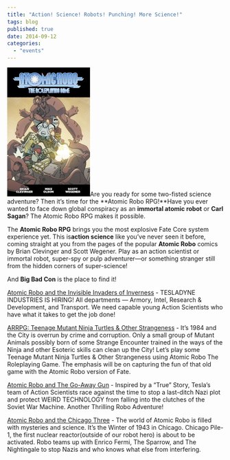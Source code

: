```yaml
---
title: "Action! Science! Robots! Punching! More Science!"
tags: blog
published: true
date: 2014-09-12
categories: 
  - "events"
---
```


[![Robo-Cover-600px](/images/Robo-Cover-600px-193x300.jpg)](/images/Robo-Cover-600px.jpg)Are you ready for some two-fisted science adventure? Then it’s time for the **Atomic Robo RPG!**Have you ever wanted to face down global conspiracy as an **immortal atomic robot** or **Carl Sagan**? The Atomic Robo RPG makes it possible.

The **Atomic Robo RPG** brings you the most explosive Fate Core system experience yet. This is**action science** like you’ve never seen it before, coming straight at you from the pages of the popular **Atomic Robo** comics by Brian Clevinger and Scott Wegener. Play as an action scientist or immortal robot, super-spy or pulp adventurer—or something stranger still from the hidden corners of super-science!

And **Big Bad Con** is the place to find it!

[Atomic Robo and the Invisible Invaders of Inverness](http://www.bigbadcon.com/events/atomic-robo-and-the-invisible-invaders-of-inverness/) - TESLADYNE INDUSTRIES IS HIRING! All departments — Armory, Intel, Research & Development, and Transport. We need capable young Action Scientists who have what it takes to get the job done!

[ARRPG: Teenage Mutant Ninja Turtles & Other Strangeness](http://www.bigbadcon.com/events/arrpg-teenage-mutant-ninja-turtles-other-strangeness/) - It’s 1984 and the City is overrun by crime and corruption. Only a small group of Mutant Animals possibly born of some Strange Encounter trained in the ways of the Ninja and other Esoteric skills can clean up the City! Let’s play some Teenage Mutant Ninja Turtles & Other Strangeness using Atomic Robo The Roleplaying Game. The emphasis will be on capturing the fun of that old game with the Atomic Robo version of Fate.

[Atomic Robo and The Go-Away Gun](http://www.bigbadcon.com/events/atomic-robo-and-the-go-away-gun/) - Inspired by a “True” Story, Tesla’s team of Action Scientists race against the time to stop a last-ditch Nazi plot and protect WEIRD TECHNOLOGY from falling into the clutches of the Soviet War Machine. Another Thrilling Robo Adventure!

[Atomic Robo and the Chicago Three](http://www.bigbadcon.com/events/atomic-robo-and-the-chicago-three/) - The world of Atomic Robo is filled with mysteries and science. It’s the Winter of 1943 in Chicago. Chicago Pile-1, the first nuclear reactor(outside of our robot hero) is about to be activated. Robo teams up with Enrico Fermi, The Sparrow, and The Nightingale to stop Nazis and who knows what else from interfering.
